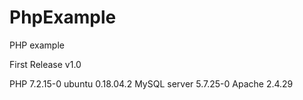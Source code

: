 # PhpExample
PHP example


First Release v1.0

PHP 7.2.15-0
ubuntu 0.18.04.2
MySQL server 5.7.25-0
Apache 2.4.29
